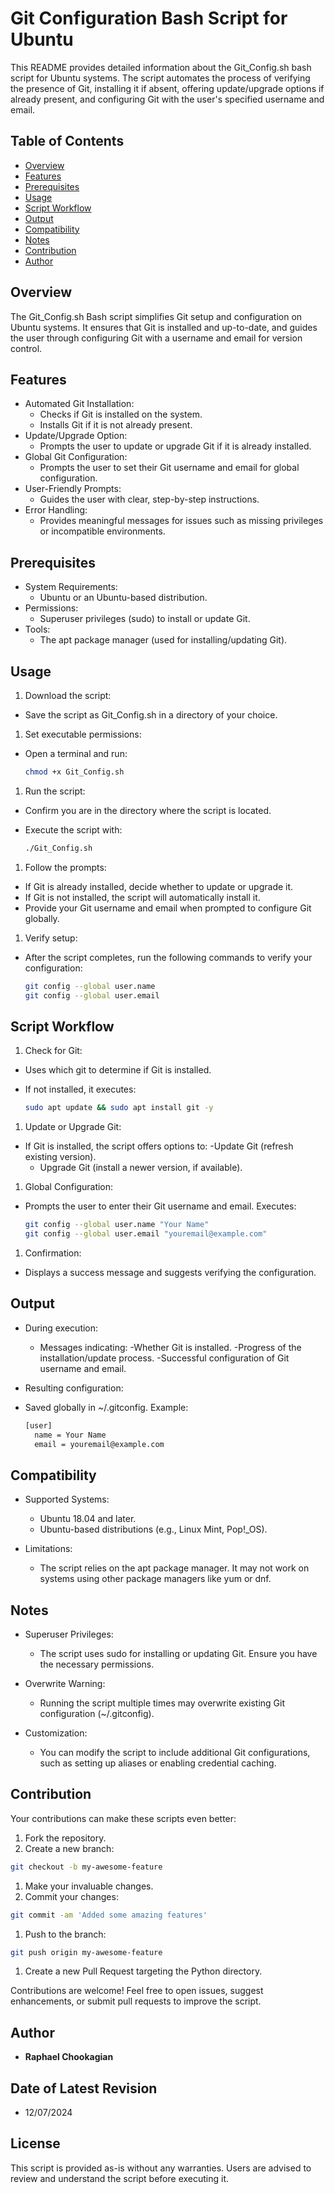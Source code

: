 # Git Configuration Bash Script for Ubuntu

This README provides detailed information about the Git_Config.sh bash script for Ubuntu systems. The script automates the process of verifying the presence of Git, installing it if absent, offering update/upgrade options if already present, and configuring Git with the user's specified username and email.

## **Table of Contents**

- [Overview](#overview)
- [Features](#features)
- [Prerequisites](#prerequisites)
- [Usage](#usage)
- [Script Workflow](#script-workflow)
- [Output](#output)
- [Compatibility](#compatibility)
- [Notes](#notes)
- [Contribution](#contribution)
- [Author](#author)

## Overview

The Git_Config.sh Bash script simplifies Git setup and configuration on Ubuntu systems. It ensures that Git is installed and up-to-date, and guides the user through configuring Git with a username and email for version control.
<!-- The `Git_Config.sh` bash script automates the following processes:

1. Verifies if Git is installed on the system.
2. If Git is installed, it provides the user with an option to update or upgrade it using the `apt` package manager.
3. If Git is not present, it installs Git using the `apt` package manager.
4. Configures Git with a username and email based on user input. -->

## Features

- Automated Git Installation:
  - Checks if Git is installed on the system.
  - Installs Git if it is not already present.
- Update/Upgrade Option:
  - Prompts the user to update or upgrade Git if it is already installed.
- Global Git Configuration:
  - Prompts the user to set their Git username and email for global configuration.
- User-Friendly Prompts:
  - Guides the user with clear, step-by-step instructions.
- Error Handling:
  - Provides meaningful messages for issues such as missing privileges or incompatible environments.

## Prerequisites

- System Requirements:
  - Ubuntu or an Ubuntu-based distribution.
- Permissions:
  - Superuser privileges (sudo) to install or update Git.
- Tools:
  - The apt package manager (used for installing/updating Git).

## Usage

1. Download the script:

- Save the script as Git_Config.sh in a directory of your choice.

1. Set executable permissions:

- Open a terminal and run:

  ```bash
  chmod +x Git_Config.sh
  ```

1. Run the script:

- Confirm you are in the directory where the script is located.
- Execute the script with:

  ```bash
  ./Git_Config.sh
  ```

1. Follow the prompts:

- If Git is already installed, decide whether to update or upgrade it.
- If Git is not installed, the script will automatically install it.
- Provide your Git username and email when prompted to configure Git globally.

1. Verify setup:

- After the script completes, run the following commands to verify your configuration:

  ```bash
  git config --global user.name
  git config --global user.email
  ```

## Script Workflow

1. Check for Git:

- Uses which git to determine if Git is installed.
- If not installed, it executes:

  ```bash
  sudo apt update && sudo apt install git -y
  ```

1. Update or Upgrade Git:

- If Git is installed, the script offers options to:
  -Update Git (refresh existing version).
  - Upgrade Git (install a newer version, if available).

1. Global Configuration:

- Prompts the user to enter their Git username and email.
Executes:

  ```bash
  git config --global user.name "Your Name"
  git config --global user.email "youremail@example.com"
  ```

1. Confirmation:

- Displays a success message and suggests verifying the configuration.

## **Output**

- During execution:
  - Messages indicating:
    -Whether Git is installed.
    -Progress of the installation/update process.
    -Successful configuration of Git username and email.

- Resulting configuration:
- Saved globally in ~/.gitconfig. Example:

  ```bash
  [user]
    name = Your Name
    email = youremail@example.com
  ```


## **Compatibility**

- Supported Systems:
  - Ubuntu 18.04 and later.
  - Ubuntu-based distributions (e.g., Linux Mint, Pop!_OS).

- Limitations:
  - The script relies on the apt package manager. It may not work on systems using other package managers like yum or dnf.

## Notes

- Superuser Privileges:
  - The script uses sudo for installing or updating Git. Ensure you have the necessary permissions.

- Overwrite Warning:
  - Running the script multiple times may overwrite existing Git configuration (~/.gitconfig).

- Customization:
  - You can modify the script to include additional Git configurations, such as setting up aliases or enabling credential caching.

## **Contribution**

Your contributions can make these scripts even better:

1. Fork the repository.
1. Create a new branch:

  ```bash
  git checkout -b my-awesome-feature
  ```

1. Make your invaluable changes.
1. Commit your changes:

  ```bash
  git commit -am 'Added some amazing features'
  ```

1. Push to the branch:

  ```bash
  git push origin my-awesome-feature
  ```

1. Create a new Pull Request targeting the Python directory.

Contributions are welcome! Feel free to open issues, suggest enhancements, or submit pull requests to improve the script.

## Author

- **Raphael Chookagian**

## Date of Latest Revision

- 12/07/2024

## License

This script is provided as-is without any warranties. Users are advised to review and understand the script before executing it.
